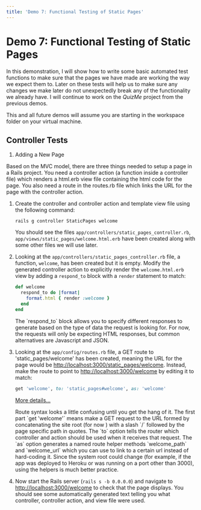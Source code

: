 ```yaml
---
title: 'Demo 7: Functional Testing of Static Pages'
---
```


# Demo 7: Functional Testing of Static Pages

In this demonstration, I will show how to write some basic automated test functions to make sure that the pages we have made are working the way we expect them to. Later on these tests will help us to make sure any changes we make later do not unexpectedly break any of the functionality we already have. I will continue to work on the _QuizMe_ project from the previous demos.

This and all future demos will assume you are starting in the workspace folder on your virtual machine.

## Controller Tests




1. Adding a New Page

Based on the MVC model, there are three things needed to setup a page in a Rails project. You need a controller action (a function inside a controller file) which renders a html.erb view file containing the html code for the page. You also need a route in the routes.rb file which links the URL for the page with the controller action.

1. Create the controller and controller action and template view file using the following command:

    `rails g controller StaticPages welcome`

    You should see the files `app/controllers/static_pages_controller.rb`, `app/views/static_pages/welcome.html.erb` have been created along with some other files we will use later.

1. Looking at the `app/controllers/static_pages_controller.rb` file, a function, `welcome`, has been created but it is empty. Modify the generated controller action to explicitly render the `welcome.html.erb` view by adding a `respond_to` block with a `render` statement to match:

    ```ruby
    def welcome
      respond_to do |format|
        format.html { render :welcome }
      end
    end
    ```

    <div class="collapse" id="moreDetails1-2">
    <p class="text-muted mr-3 ml-3">
      The `respond_to` block allows you to specify different responses to generate based on the type of data the request is looking for. For now, the requests will only be expecting HTML responses, but common alternatives are Javascript and JSON.
    </p>
    </div>

1. Looking at the `app/config/routes.rb` file, a GET route to 'static_pages/welcome' has been created, meaning the URL for the page would be <http://localhost:3000/static_pages/welcome>. Instead, make the route to point to <http://localhost:3000/welcome> by editing it to match:

    ```ruby
    get 'welcome', to: 'static_pages#welcome', as: 'welcome'
    ```

    <span><a class="text-muted" data-toggle="collapse" href="#moreDetails1-3" role="button" aria-expanded="false" aria-controls="moreDetails1-3">More details...</a></span>

    <div class="collapse" id="moreDetails1-3">
    <p class="text-muted mr-3 ml-3">
      Route syntax looks a little confusing until you get the hang of it. The first part `get 'welcome'` means make a GET request to the URL formed by concatenating the site root (for now <http://localhost:3000>) with a slash `/` followed by the page specific path in quotes. The `to` option tells the router which controller and action should be used when it receives that request. The `as` option generates a named route helper methods `welcome_path` and `welcome_url` which you can use to link to a certain url instead of hard-coding it. Since the system root could change (for example, if the app was deployed to Heroku or was running on a port other than 3000), using the helpers is much better practice.
    </p>
    </div>

1. Now start the Rails server (`rails s -b 0.0.0.0`) and navigate to <http://localhost:3000/welcome> to check that the page displays. You should see some automatically generated text telling you what controller, controller action, and view file were used.